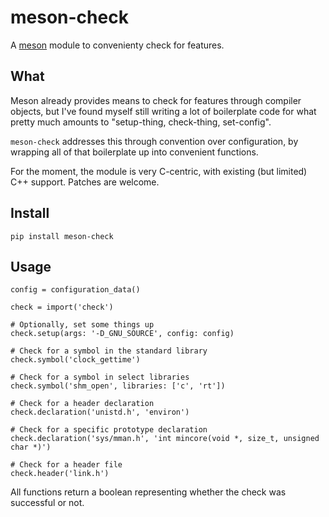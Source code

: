 # meson-check

A [meson][meson] module to convenienty check for features.

## What

Meson already provides means to check for features through compiler objects, but
I've found myself still writing a lot of boilerplate code for what pretty much
amounts to "setup-thing, check-thing, set-config".

`meson-check` addresses this through convention over configuration, by wrapping
all of that boilerplate up into convenient functions.

For the moment, the module is very C-centric, with existing (but limited) C++ support.
Patches are welcome.

## Install

```
pip install meson-check
```

## Usage

```meson
config = configuration_data()

check = import('check')

# Optionally, set some things up
check.setup(args: '-D_GNU_SOURCE', config: config)

# Check for a symbol in the standard library
check.symbol('clock_gettime')

# Check for a symbol in select libraries
check.symbol('shm_open', libraries: ['c', 'rt'])

# Check for a header declaration
check.declaration('unistd.h', 'environ')

# Check for a specific prototype declaration
check.declaration('sys/mman.h', 'int mincore(void *, size_t, unsigned char *)')

# Check for a header file
check.header('link.h')
```

All functions return a boolean representing whether the check was successful or not.

[meson]: https://github.com/mesonbuild/meson
